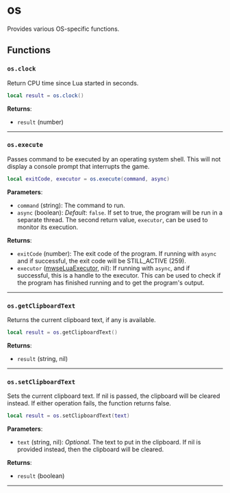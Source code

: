 # os

Provides various OS-specific functions.

## Functions

### `os.clock`

Return CPU time since Lua started in seconds.

```lua
local result = os.clock()
```

**Returns**:

* `result` (number)

***

### `os.execute`

Passes command to be executed by an operating system shell. This will not display a console prompt that interrupts the game.

```lua
local exitCode, executor = os.execute(command, async)
```

**Parameters**:

* `command` (string): The command to run.
* `async` (boolean): *Default*: `false`. If set to true, the program will be run in a separate thread. The second return value, `executor`, can be used to monitor its execution.

**Returns**:

* `exitCode` (number): The exit code of the program. If running with `async` and if successful, the exit code will be STILL_ACTIVE (259).
* `executor` ([mwseLuaExecutor](../../types/mwseLuaExecutor), nil): If running with `async`, and if successful, this is a handle to the executor. This can be used to check if the program has finished running and to get the program's output.

***

### `os.getClipboardText`

Returns the current clipboard text, if any is available.

```lua
local result = os.getClipboardText()
```

**Returns**:

* `result` (string, nil)

***

### `os.setClipboardText`

Sets the current clipboard text. If nil is passed, the clipboard will be cleared instead. If either operation fails, the function returns false.

```lua
local result = os.setClipboardText(text)
```

**Parameters**:

* `text` (string, nil): *Optional*. The text to put in the clipboard. If nil is provided instead, then the clipboard will be cleared.

**Returns**:

* `result` (boolean)

***

